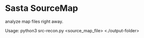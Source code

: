 # Sasta SourceMap
analyze map files right away.

Usage: python3 src-recon.py <source_map_file> <./output-folder>
